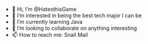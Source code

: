- 👋 Hi, I’m @HatesthisGame
- 👀 I’m interested in being the best tech major I can be 
- 🌱 I’m currently learning Java
- 💞️ I’m looking to collaborate on anything interesting
- 📫 How to reach me: Snail Mail

<!---
HatesthisGame/HatesthisGame is a ✨ special ✨ repository because its `README.md` (this file) appears on your GitHub profile.
You can click the Preview link to take a look at your changes.
--->
